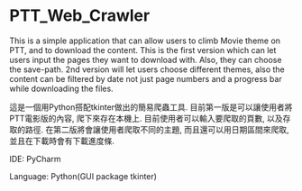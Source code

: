 # PTT_Web_Crawler
This is a simple application that can allow users to climb Movie theme on PTT,
and to download the content. This is the first version which can let users input the 
pages they want to download with. Also, they can choose the save-path.
2nd version will let users choose different themes, also the content can be filtered
by date not just page numbers and a progress bar while downloading the files.

這是一個用Python搭配tkinter做出的簡易爬蟲工具. 目前第一版是可以讓使用者將PTT電影版的內容, 
爬下來存在本機上. 目前使用者可以輸入要爬取的頁數, 以及存取的路徑. 在第二版將會讓使用者爬取不同的主題,
而且還可以用日期區間來爬取, 並且在下載時會有下載進度條.

IDE: PyCharm

Language: Python(GUI package tkinter)
